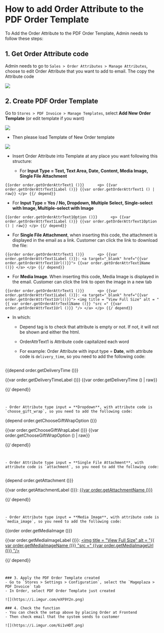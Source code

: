 # How to add Order Attribute to the PDF Order Template


To Add the Order Attribute to the PDF Order Template, Admin needs to follow these steps:

## 1. Get Order Attribute code

Admin needs to go to `Sales > Order Attributes > Manage Attributes`, choose to edit Order Attribute that you want to add to email. The copy the Attribute code

![](https://i.imgur.com/o7mDvuv.png)

## 2. Create PDF Order Template

Go to `Stores > PDF Invoice > Manage Templates`, select **Add New Order Template** (or edit template if you want)

![](https://i.imgur.com/6up2oWq.png)

- Then please load Template of New Order template

![](https://i.imgur.com/q5Z0Rs0.png)

- Insert Order Attribute into Template at any place you want following this structure:

  - For **Input Type = Text, Text Area, Date, Content, Media Image, Single File Attachment**
  
  
`{{order order.getOrderAttrText1 ()}}
     <p> {{var order.getOrderAttrText1Label ()}} {{var order.getOrderAttrText1 () | raw}} </p>
{{/ depend}}`


  - For **Input Type = Yes / No, Dropdown, Multiple Select, Single-select with Image, Multiple-select with Image**
 

`{{order order.getOrderAttrText1Option ()}}
     <p> {{var order.getOrderAttrText1Label ()}} {{var order.getOrderAttrText1Option () | raw}} </p>
{{/ depend}}`



  - For **Single File Attachment**, when inserting this code, the attachment is displayed in the email as a link. Customer can click the link to download the file:
  
  `{{order order.getOrderAttrText1 ()}}
     <p> {{var order.getOrderAttrText1Label ()}}: <a target="_blank" href="{{var order.getOrderAttrText1Url()}}"> {{var order.getOrderAttrText1Name ()}} </a> </p>
{{/ depend}}`



  - For **Media Image**. When inserting this code, Media Image is displayed in the email. Customer can click the link to open the image in a new tab
  
  
`{{order order.getOrderAttrText1 ()}}
     <p> {{var order.getOrderAttrText1Label ()}}: <a target="_blank" href="{{var order.getOrderAttrText1Url()}}"> <img title = "View Full Size" alt = "{{ var order.getOrderAttrText1Name ()}} "src =" {{var order.getOrderAttrText1Url ()}} "/> </a> </p>
{{/ depend}}`


  - In which: 
    - Depend tag is to check that attribute is empty or not. If not, it will not be shown and either the html. 
    - OrderAttrText1 is Attribute code capitalized each word

    - For example: Order Attribute with input type = **Date**, with attribute code is `delivery_time`, so you need to add the following code:
    
    ```
{{depend order.getDeliveryTime ()}}
   <p> {{var order.getDeliveryTimeLabel ()}} {{var order.getDeliveryTime () | raw}} </p>
{{/ depend}}
```


- Order Attribute type input = **Dropdown**, with attribute code is `choose_gift_wrap`, so you need to add the following code:

```
{depend order.getChooseGiftWrapOption ()}}
   <p> {{var order.getChooseGiftWrapLabel ()}} {{var order.getChooseGiftWrapOption () | raw}} </p>
{{/ depend}}
```


- Order Attribute type input = **Single File Attachment**, with attribute code is `attachment`, so you need to add the following code:


```
{depend order.getAttachment ()}}
     <p> {{var order.getAttachmentLabel ()}}: <a target="_blank" href="{{var order.getAttachmentUrl()}}"> {{var order.getAttachmentName ()}} </a> </p>
{{/ depend}}
```


- Order Attribute type input = **Media Image**, with attribute code is `media_image`, so you need to add the following code:

```
{{order order.getMediaImage ()}}
     <p> {{var order.getMediaImageLabel ()}}: <a target="_blank" href="{{var order.getMediaImageUrl()}}"> <img title = "View Full Size" alt = "{{ var order.getMediaImageName ()}} "src =" {{var order.getMediaImageUrl ()}} "/> </a> </p>
{{/ depend}}
```


### 3. Apply the PDF Order Template created
- Go to `Stores > Settings > Configuration`, select the `Mageplaza > PDF Invoice` tab
- In Order, select PDF Order Template just created

![](https://i.imgur.com/eXF9Y2n.png)

### 4. Check the function 
- You can check the setup above by placing Order at Frontend
- Then check email that the system sends to customer

![](https://i.imgur.com/6i1vHDT.png)
